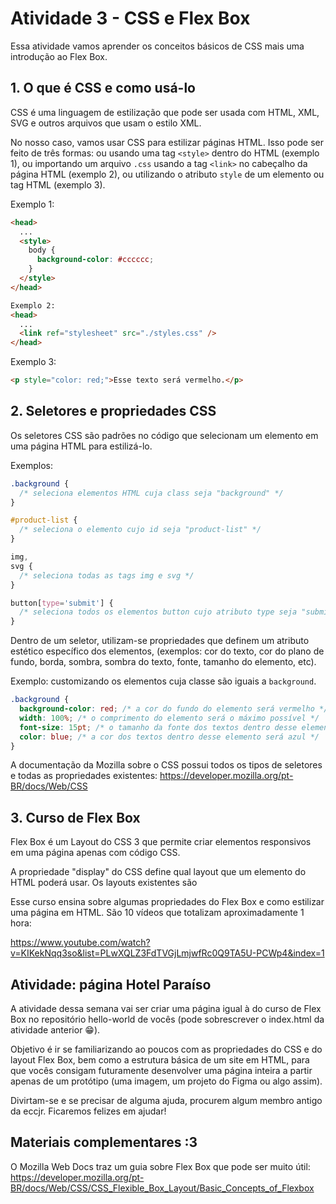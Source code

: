 # Atividade 3 - CSS e Flex Box

Essa atividade vamos aprender os conceitos básicos de CSS mais uma introdução ao Flex Box.

## 1. O que é CSS e como usá-lo

CSS é uma linguagem de estilização que pode ser usada com HTML, XML, SVG e outros arquivos que usam o estilo XML.

No nosso caso, vamos usar CSS para estilizar páginas HTML. Isso pode ser feito de três formas: ou usando uma tag `<style>` dentro do HTML (exemplo 1), ou importando um arquivo `.css` usando a tag `<link>` no cabeçalho da página HTML (exemplo 2), ou utilizando o atributo `style` de um elemento ou tag HTML (exemplo 3).

Exemplo 1:

```html
<head>
  ...
  <style>
    body {
      background-color: #cccccc;
    }
  </style>
</head>

Exemplo 2:
<head>
  ...
  <link ref="stylesheet" src="./styles.css" />
</head>
```

Exemplo 3:

```html
<p style="color: red;">Esse texto será vermelho.</p>
```

## 2. Seletores e propriedades CSS

Os seletores CSS são padrões no código que selecionam um elemento em uma página HTML para estilizá-lo.

Exemplos:

```css
.background {
  /* seleciona elementos HTML cuja class seja "background" */
}

#product-list {
  /* seleciona o elemento cujo id seja "product-list" */
}

img,
svg {
  /* seleciona todas as tags img e svg */
}

button[type='submit'] {
  /* seleciona todos os elementos button cujo atributo type seja "submit" */
}
```

Dentro de um seletor, utilizam-se propriedades que definem um atributo estético específico dos elementos, (exemplos: cor do texto, cor do plano de fundo, borda, sombra, sombra do texto, fonte, tamanho do elemento, etc).

Exemplo: customizando os elementos cuja classe são iguais a `background`.

```css
.background {
  background-color: red; /* a cor do fundo do elemento será vermelho */
  width: 100%; /* o comprimento do elemento será o máximo possível */
  font-size: 15pt; /* o tamanho da fonte dos textos dentro desse elemento será 15pt */
  color: blue; /* a cor dos textos dentro desse elemento será azul */
}
```

A documentação da Mozilla sobre o CSS possui todos os tipos de seletores e todas as propriedades existentes:
https://developer.mozilla.org/pt-BR/docs/Web/CSS

## 3. Curso de Flex Box

Flex Box é um Layout do CSS 3 que permite criar elementos responsivos em uma página apenas com código CSS.

A propriedade "display" do CSS define qual layout que um elemento do HTML poderá usar. Os layouts existentes são

Esse curso ensina sobre algumas propriedades do Flex Box e como estilizar uma página em HTML. São 10 vídeos que totalizam aproximadamente 1 hora:

https://www.youtube.com/watch?v=KIKekNqq3so&list=PLwXQLZ3FdTVGjLmjwfRc0Q9TA5U-PCWp4&index=1

## Atividade: página Hotel Paraíso

A atividade dessa semana vai ser criar uma página igual à do curso de Flex Box no repositório hello-world de vocês (pode sobrescrever o index.html da atividade anterior &#128513;).

Objetivo é ir se familiarizando ao poucos com as propriedades do CSS e do layout Flex Box, bem como a estrutura básica de um site em HTML, para que vocês consigam futuramente desenvolver uma página inteira a partir apenas de um protótipo (uma imagem, um projeto do Figma ou algo assim).

Divirtam-se e se precisar de alguma ajuda, procurem algum membro antigo da eccjr. Ficaremos felizes em ajudar!

## Materiais complementares :3

O Mozilla Web Docs traz um guia sobre Flex Box que pode ser muito útil:
https://developer.mozilla.org/pt-BR/docs/Web/CSS/CSS_Flexible_Box_Layout/Basic_Concepts_of_Flexbox

